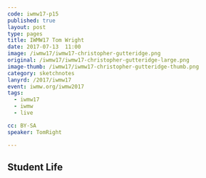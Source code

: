 ```yaml
---
code: iwmw17-p15
published: true
layout: post
type: pages
title: IWMW17 Tom Wright
date: 2017-07-13  11:00
image: /iwmw17/iwmw17-christopher-gutteridge.png
original: /iwmw17/iwmw17-christopher-gutteridge-large.png
image-thumb: /iwmw17/iwmw17-christopher-gutteridge-thumb.png
category: sketchnotes
lanyrd: /2017/iwmw17
event: iwmw.org/iwmw2017
tags:
  - iwmw17
  - iwmw
  - live

cc: BY-SA
speaker: TomRight

---
```


## Student Life
